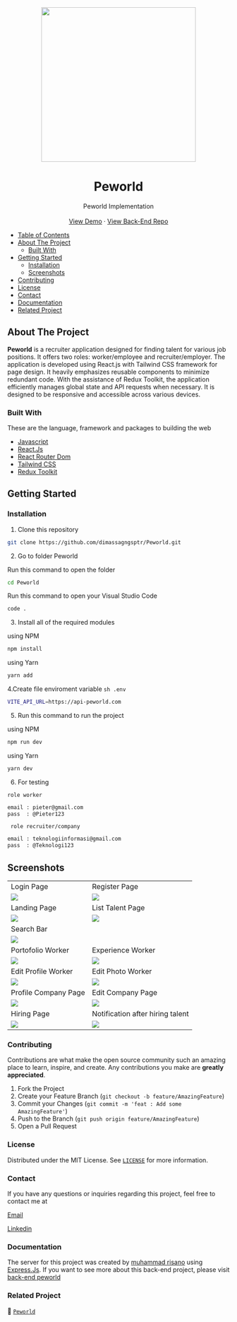 <div align="center">
  <a href="https://github.com/dimassagngsptr/Peworld">
      <img src="./src/assets/images/landing-page/main-logo.png" width="350"/>
  </a>

  <h1 align="center">Peworld</h1>

  <p align="center">
    Peworld Implementation
    <br />
    <br />
   <a href="https://dimas-peworld.vercel.app/" target="_blank">View Demo</a>
    ·
    <a href="https://github.com/dimassagngsptr/fwm17-be-peword.git" target="_blank">View Back-End Repo</a>
  </p>
</div>

- [Table of Contents](#table-of-contents)
- [About The Project](#about-the-project)
  - [Built With](#built-with)
- [Getting Started](#getting-started)
  - [Installation](#installation)
  - [Screenshots](#screenshots)
- [Contributing](#contributing)
- [License](#license)
- [Contact](#contact)
- [Documentation](#documentation)
- [Related Project](#related-project)

## About The Project

**Peworld** is a recruiter application designed for finding talent for various job positions. It offers two roles: worker/employee and recruiter/employer. The application is developed using React.js with Tailwind CSS framework for page design. It heavily emphasizes reusable components to minimize redundant code. With the assistance of Redux Toolkit, the application efficiently manages global state and API requests when necessary. It is designed to be responsive and accessible across various devices.

### Built With

These are the language, framework and packages to building the web

- [Javascript](https://nodejs.org/en)
- [React.Js](https://react.dev/)
- [React Router Dom](https://reactrouter.com/en/main)
- [Tailwind CSS](https://tailwindcss.com/)
- [Redux Toolkit](https://redux-toolkit.js.org/)

## Getting Started

### Installation

1. Clone this repository

```sh
git clone https://github.com/dimassagngsptr/Peworld.git
```

2. Go to folder Peworld

Run this command to open the folder

```sh
cd Peworld
```

Run this command to open your Visual Studio Code

```sh
code .
```

3. Install all of the required modules

using NPM

```sh
npm install
```

using Yarn

```sh
yarn add
```

4.Create file enviroment variable `sh .env `

```sh
VITE_API_URL=https://api-peworld.com
```

5. Run this command to run the project

using NPM

```sh
npm run dev
```

using Yarn

```sh
yarn dev
```

6. For testing

`role worker`

```sh
email : pieter@gmail.com
pass  : @Pieter123
```

` role recruiter/company`

```sh
email : teknologiinformasi@gmail.com
pass  : @Teknologi123
```

## Screenshots

<table>
  <tr>
    <td>Login Page</td>
    <td>Register Page</td>
  </tr>
  <tr>
    <td><img src="./public/screenshoot/login-page.png"/></td>
    <td><img src="./public/screenshoot/register-page.png"/></td>
  </tr>
  <tr>
    <td>Landing Page</td>
    <td>List Talent Page</td>
  </tr>
  <tr>
    <td><img src="./public/screenshoot/landing-page.png"
 /></td>
    <td><img src="./public/screenshoot/home-page.png" /></td>
  </tr>
  <tr>
    <td>Search Bar</td>
  </tr>
  <tr>
    <td><img src="./public/screenshoot/search-page.png" /></td>
  </tr>
  <tr>
    <td>Portofolio Worker</td>
    <td>Experience Worker</td>
  </tr>
  <tr>
    <td><img src="./public/screenshoot/profile-worker.png" /></td>
    <td><img src="./public/screenshoot/worker-experience.png" /></td>
  </tr>
  <tr>
    <td>Edit Profile Worker</td>
    <td>Edit Photo Worker</td>
  </tr>
  <tr>
    <td><img src="./public/screenshoot/edit-profile-worker.png" /></td>
    <td><img src="./public/screenshoot/update-photo-worker.png" /></td>
  </tr>
  <tr>
    <td>Profile Company Page</td>
    <td>Edit Company Page</td>
  </tr>
  <tr>
    <td><img src="./public/screenshoot/profile-recruiter.png" /></td>
    <td><img src="./public/screenshoot/update-profile-recruiter.png" /></td>
  </tr>
  <tr>
    <td>Hiring Page</td>
    <td>Notification after hiring talent</td>
  </tr>
  <tr>
    <td><img src="./public/screenshoot/hire-page.png" /></td>
    <td><img src="./public/screenshoot/notification.png" /></td>
  </tr> 
</table>

### Contributing

Contributions are what make the open source community such an amazing place to learn, inspire, and create. Any contributions you make are **greatly appreciated**.

1. Fork the Project
2. Create your Feature Branch (`git checkout -b feature/AmazingFeature`)
3. Commit your Changes (`git commit -m 'feat : Add some AmazingFeature'`)
4. Push to the Branch (`git push origin feature/AmazingFeature`)
5. Open a Pull Request

### License

Distributed under the MIT License. See [`LICENSE`](https://github.com/dimassagngsptr/Peworld/edit/development/LICENSE) for more information.

### Contact

If you have any questions or inquiries regarding this project, feel free to contact me at

[Email](dimasageng58@gmail.com)

[Linkedin](https://www.linkedin.com/in/dimasagengsaputro/)

### Documentation

The server for this project was created by [muhammad risano](https://github.com/muhammadrisano) using [Express.Js](https://expressjs.com/). If you want to see more about this back-end project, please visit [back-end peworld](https://github.com/dimassagngsptr/fwm17-be-peword.git)

### Related Project

:rocket: [`Peworld`](https://github.com/dimassagngsptr/Peworld)
